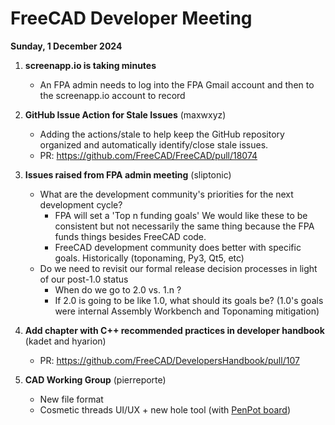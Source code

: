 # FreeCAD Developer Meeting

**Sunday, 1 December 2024**

1. **screenapp.io is taking minutes**
   - An FPA admin needs to log into the FPA Gmail account and then to the screenapp.io account to record
2. **GitHub Issue Action for Stale Issues** (maxwxyz)
   - Adding the actions/stale to help keep the GitHub repository organized and automatically identify/close stale issues.
   - PR: https://github.com/FreeCAD/FreeCAD/pull/18074
3. **Issues raised from FPA admin meeting** (sliptonic)
   - What are the development community's priorities for the next development cycle?
       - FPA will set a 'Top n funding goals'   We would like these to be consistent but not necessarily the same thing because the FPA funds things besides FreeCAD code.
       - FreeCAD development community does better with specific goals.  Historically (toponaming, Py3, Qt5, etc)
   - Do we need to revisit our formal release decision processes in light of our post-1.0 status
       - When do we go to 2.0 vs. 1.n ?
       - If 2.0 is going to be like 1.0, what should its goals be? (1.0's goals were internal Assembly Workbench and Toponaming mitigation)
5. **Add chapter with C++ recommended practices in developer handbook** (kadet and hyarion)
   - PR: https://github.com/FreeCAD/DevelopersHandbook/pull/107

6. **CAD Working Group** (pierreporte)
   - New file format
   - Cosmetic threads UI/UX + new hole tool (with [PenPot board](https://design.penpot.app/#/view/a0a8e792-b2d2-818e-8005-594ea94fab2e?page-id=a0a8e792-b2d2-818e-8005-594ea94fab2f&section=interactions&index=0&share-id=7ad540b5-8190-815d-8005-595da691d1ca))
